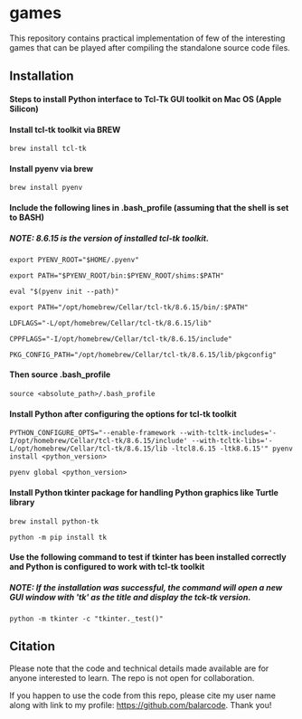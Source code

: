 # games

This repository contains practical implementation of few of the interesting games that can be played after compiling the standalone source code files.

## Installation

#### Steps to install Python interface to Tcl-Tk GUI toolkit on Mac OS (Apple Silicon)

#### Install tcl-tk toolkit via BREW
```
brew install tcl-tk
```

#### Install pyenv via brew
```
brew install pyenv
```

#### Include the following lines in .bash_profile (assuming that the shell is set to BASH)
##### NOTE: 8.6.15 is the version of installed tcl-tk toolkit.
```
export PYENV_ROOT="$HOME/.pyenv"
```
```
export PATH="$PYENV_ROOT/bin:$PYENV_ROOT/shims:$PATH"
```
```
eval "$(pyenv init --path)"
```
```
export PATH="/opt/homebrew/Cellar/tcl-tk/8.6.15/bin/:$PATH"
```
```
LDFLAGS="-L/opt/homebrew/Cellar/tcl-tk/8.6.15/lib"
```
```
CPPFLAGS="-I/opt/homebrew/Cellar/tcl-tk/8.6.15/include"
```
```
PKG_CONFIG_PATH="/opt/homebrew/Cellar/tcl-tk/8.6.15/lib/pkgconfig"
```

#### Then source .bash_profile
```
source <absolute_path>/.bash_profile
```

#### Install Python after configuring the options for tcl-tk toolkit
```
PYTHON_CONFIGURE_OPTS="--enable-framework --with-tcltk-includes='-I/opt/homebrew/Cellar/tcl-tk/8.6.15/include' --with-tcltk-libs='-L/opt/homebrew/Cellar/tcl-tk/8.6.15/lib -ltcl8.6.15 -ltk8.6.15'" pyenv install <python_version>
```
```
pyenv global <python_version>
```

#### Install Python tkinter package for handling Python graphics like Turtle library
```
brew install python-tk
```
```
python -m pip install tk
```

#### Use the following command to test if tkinter has been installed correctly and Python is configured to work with tcl-tk toolkit
##### NOTE: If the installation was successful, the command will open a new GUI window with 'tk' as the title and display the tck-tk version.
```
python -m tkinter -c "tkinter._test()"
```

## Citation

Please note that the code and technical details made available are for anyone interested to learn. The repo is not open for collaboration.

If you happen to use the code from this repo, please cite my user name along with link to my profile: https://github.com/balarcode. Thank you!
